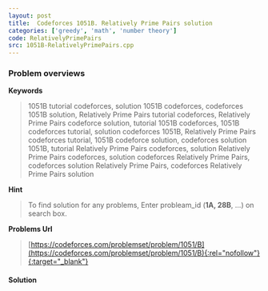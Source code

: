 ```yaml
---
layout: post
title:  Codeforces 1051B. Relatively Prime Pairs solution
categories: ['greedy', 'math', 'number theory']
code: RelativelyPrimePairs
src: 1051B-RelativelyPrimePairs.cpp
---
```

### **Problem overviews**

**Keywords**
> 1051B tutorial codeforces, solution 1051B codeforces, codeforces 1051B solution, Relatively Prime Pairs tutorial codeforces, Relatively Prime Pairs codeforce solution, tutorial 1051B codeforces, 1051B codeforces tutorial, solution codeforces 1051B, Relatively Prime Pairs codeforces tutorial, 1051B codeforce solution, codeforces solution 1051B, tutorial Relatively Prime Pairs codeforces, solution Relatively Prime Pairs codeforces, solution codeforces Relatively Prime Pairs, codeforces solution Relatively Prime Pairs, codeforces Relatively Prime Pairs solution

**Hint**
> To find solution for any problems, Enter probleam_id (**1A, 28B**, ...) on search box. 

**Problems Url**
> [https://codeforces.com/problemset/problem/1051/B](https://codeforces.com/problemset/problem/1051/B){:rel="nofollow"}{:target="_blank"}

#### **Solution**



